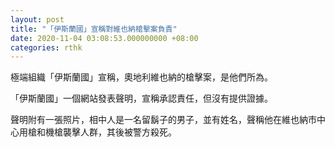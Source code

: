 ```yaml
---
layout: post
title: "「伊斯蘭國」宣稱對維也納槍擊案負責"
date: 2020-11-04 03:08:53.000000000 +08:00
categories: rthk
---
```


極端組織「伊斯蘭國」宣稱，奧地利維也納的槍擊案，是他們所為。

「伊斯蘭國」一個網站發表聲明，宣稱承認責任，但沒有提供證據。

聲明附有一張照片，相中人是一名留鬍子的男子，並有姓名，聲稱他在維也納市中心用槍和機槍襲擊人群，其後被警方殺死。
